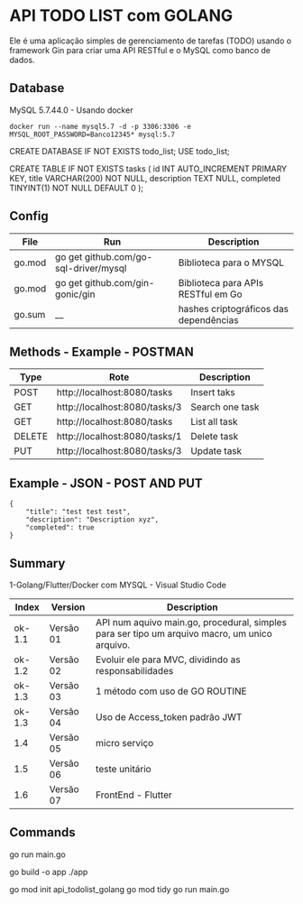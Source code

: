 # API TODO LIST com GOLANG
Ele é uma aplicação simples de gerenciamento de tarefas (TODO) usando o framework Gin para criar uma API RESTful e o MySQL como banco de dados.

## Database
MySQL 5.7.44.0 - Usando docker
```
docker run --name mysql5.7 -d -p 3306:3306 -e MYSQL_ROOT_PASSWORD=Banco12345* mysql:5.7
```

CREATE DATABASE IF NOT EXISTS todo_list;
USE todo_list;

CREATE TABLE IF NOT EXISTS tasks (
  id INT AUTO_INCREMENT PRIMARY KEY,
  title VARCHAR(200) NOT NULL,
  description TEXT NULL,
  completed TINYINT(1) NOT NULL DEFAULT 0
);

## Config

File|Run|Description
-|-|-
go.mod|go get github.com/go-sql-driver/mysql|Biblioteca para o MYSQL
go.mod|go get github.com/gin-gonic/gin|Biblioteca para APIs RESTful em Go
go.sum|__|hashes criptográficos das dependências

## Methods - Example - POSTMAN

Type|Rote|Description
-|-|-
POST|http://localhost:8080/tasks|Insert taks
GET|http://localhost:8080/tasks/3|Search one task
GET|http://localhost:8080/tasks|List all task
DELETE|http://localhost:8080/tasks/1|Delete task
PUT|http://localhost:8080/tasks/3|Update task

## Example - JSON - POST AND PUT
```
{
    "title": "test test test",
    "description": "Description xyz",
    "completed": true
}
```

## Summary

1-Golang/Flutter/Docker com MYSQL - Visual Studio Code

Index|Version|Description
-|-|-
ok-1.1|Versão 01|API num aquivo main.go, procedural, simples para ser tipo um arquivo macro, um unico arquivo.
ok-1.2|Versão 02|Evoluir ele para MVC, dividindo as responsabilidades
ok-1.3|Versão 03|1 método com uso de GO ROUTINE
ok-1.3|Versão 04|Uso de Access_token padrão JWT
1.4|Versão 05|micro serviço
1.5|Versão 06|teste unitário
1.6|Versão 07|FrontEnd - Flutter


## Commands
go run main.go

go build -o app
./app

go mod init api_todolist_golang
go mod tidy
go run main.go